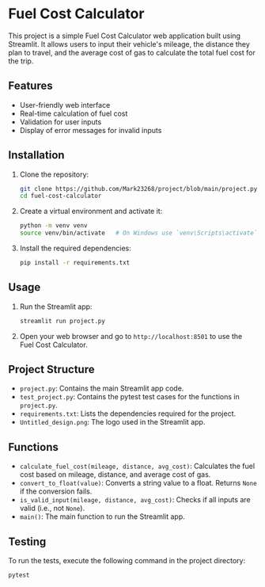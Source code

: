 # Fuel Cost Calculator

This project is a simple Fuel Cost Calculator web application built using Streamlit. It allows users to input their vehicle's mileage, the distance they plan to travel, and the average cost of gas to calculate the total fuel cost for the trip.

## Features

- User-friendly web interface
- Real-time calculation of fuel cost
- Validation for user inputs
- Display of error messages for invalid inputs

## Installation

1. Clone the repository:

    ```sh
    git clone https://github.com/Mark23268/project/blob/main/project.py.git
    cd fuel-cost-calculator
    ```

2. Create a virtual environment and activate it:

    ```sh
    python -m venv venv
    source venv/bin/activate   # On Windows use `venv\Scripts\activate`
    ```

3. Install the required dependencies:

    ```sh
    pip install -r requirements.txt
    ```

## Usage

1. Run the Streamlit app:

    ```sh
    streamlit run project.py
    ```

2. Open your web browser and go to `http://localhost:8501` to use the Fuel Cost Calculator.

## Project Structure

- `project.py`: Contains the main Streamlit app code.
- `test_project.py`: Contains the pytest test cases for the functions in `project.py`.
- `requirements.txt`: Lists the dependencies required for the project.
- `Untitled_design.png`: The logo used in the Streamlit app.

## Functions

- `calculate_fuel_cost(mileage, distance, avg_cost)`: Calculates the fuel cost based on mileage, distance, and average cost of gas.
- `convert_to_float(value)`: Converts a string value to a float. Returns `None` if the conversion fails.
- `is_valid_input(mileage, distance, avg_cost)`: Checks if all inputs are valid (i.e., not `None`).
- `main()`: The main function to run the Streamlit app.

## Testing

To run the tests, execute the following command in the project directory:

```sh
pytest
